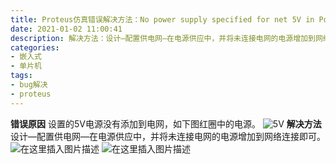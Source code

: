```yaml
---
title: Proteus仿真错误解决方法：No power supply specified for net 5V in Power Rail Configuration.
date: 2021-01-02 11:00:41
description: 解决方法：设计—配置供电网—在电源供应中，并将未连接电网的电源增加到网络连接即可。
categories:
- 嵌入式
- 单片机
tags:
- bug解决
- proteus
---
```


**错误原因**
设置的5V电源没有添加到电网，如下图红圈中的电源。
![5V](https://img-blog.csdnimg.cn/20210101143220770.png?x-oss-process=image/watermark,type_ZmFuZ3poZW5naGVpdGk,shadow_10,text_aHR0cHM6Ly9ibG9nLmNzZG4ubmV0L3dlaXhpbl80NDU0MzQ2Mw==,size_16,color_FFFFFF,t_70)
**解决方法**
设计—配置供电网—在电源供应中，并将未连接电网的电源增加到网络连接即可。
![在这里插入图片描述](https://img-blog.csdnimg.cn/2021010114350341.png?x-oss-process=image/watermark,type_ZmFuZ3poZW5naGVpdGk,shadow_10,text_aHR0cHM6Ly9ibG9nLmNzZG4ubmV0L3dlaXhpbl80NDU0MzQ2Mw==,size_16,color_FFFFFF,t_70)
![在这里插入图片描述](https://img-blog.csdnimg.cn/20210101143531253.png?x-oss-process=image/watermark,type_ZmFuZ3poZW5naGVpdGk,shadow_10,text_aHR0cHM6Ly9ibG9nLmNzZG4ubmV0L3dlaXhpbl80NDU0MzQ2Mw==,size_16,color_FFFFFF,t_70)